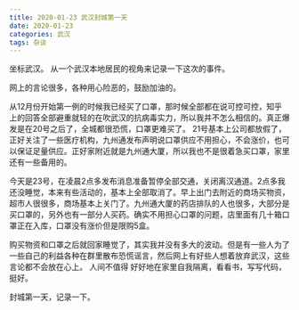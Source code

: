 ```yaml
---
title: 2020-01-23 武汉封城第一天
date: 2020-01-23
categories: 武汉
tags: 杂谈
---
```


坐标武汉。
从一个武汉本地居民的视角来记录一下这次的事件。

<!-- more -->

网上的言论很多，各种用心险恶的，鼓励加油的。

从12月份开始第一例的时候我已经买了口罩，那时候全部都在说可控可控，知乎上的回答全部避重就轻的在吹武汉的抗病毒实力，所以我并不怎么相信的。真正爆发是在20号之后了，全城都很恐慌，口罩更难买了。
21号基本上公司都放假了，正好关注了一些医疗机构，九州通发布声明说口罩供应不用担心，不会涨价，也可以保证足量供应。正好家附近就是九州通大厦，所以我也不是很着急买口罩，家里还有一些备用的。

今天是23号，在凌晨2点多发布消息准备暂停全部交通，关闭离汉通道。2点多我还没睡觉，本来有些活动的，基本上全部取消了。早上出门去附近的商场买物资，超市人很很多，商场基本上关门了。九州通大厦的药店排队的人也很多，大部分是买口罩的，另外也有一部分人买药。确实不用担心口罩的问题，店里面有几十箱口罩正在入库，口罩没有涨价但是限购5盒。

购买物资和口罩之后就回家睡觉了，其实我并没有多大的波动。但是有一些人为了一些自己的利益各种在群里散布恐慌谣言，然后网上有好些人想着放弃武汉，这些言论都不会放在心上。
人间不值得
好好地在家里自我隔离，看看书，写写代码，挺好。

封城第一天，记录一下。